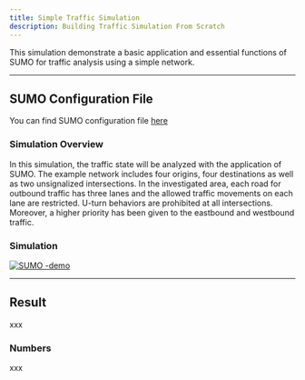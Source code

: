 ```yaml
---
title: Simple Traffic Simulation
description: Building Traffic Simulation From Scratch
---
```


This simulation demonstrate a basic application and essential functions of SUMO for traffic analysis using a simple network.

---

## SUMO Configuration File

You can find SUMO configuration file [here](https://github.com/zsy12345-54321/oaf-traffic-simulation-demo/tree/main/sumo/simple)

### Simulation Overview

In this simulation, the traffic state will be analyzed with the application of SUMO. The example network includes four origins, four destinations as well as two unsignalized intersections. In the investigated area, each road for outbound traffic has three lanes and the allowed traffic movements on each lane are restricted. U-turn behaviors are prohibited at all intersections. Moreover, a higher priority has been given to the eastbound and westbound traffic.

### Simulation

[![SUMO -demo](https://i.postimg.cc/bJV0xdzD/Screenshot-2022-10-28-222737.png)](https://youtu.be/ygGjpRjeBCk "quickstart sumo demo")

---

## Result

xxx

### Numbers

xxx
